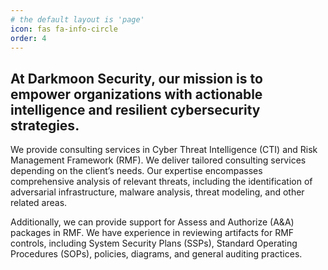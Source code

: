 ```yaml
---
# the default layout is 'page'
icon: fas fa-info-circle
order: 4
---
```


## At Darkmoon Security, our mission is to empower organizations with actionable intelligence and resilient cybersecurity strategies.


We provide consulting services in Cyber Threat Intelligence (CTI) and Risk Management Framework (RMF). We deliver tailored consulting services depending on the client’s needs. Our expertise encompasses comprehensive analysis of relevant threats, including the identification of adversarial infrastructure, malware analysis, threat modeling, and other related areas. 

Additionally, we can provide support for Assess and Authorize (A&A) packages in RMF. We have experience in reviewing artifacts for RMF controls, including System Security Plans (SSPs), Standard Operating Procedures (SOPs), policies, diagrams, and general auditing practices.

  
